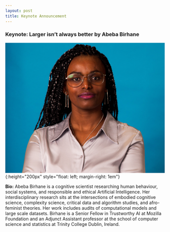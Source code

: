 ```yaml
---
layout: post
title: Keynote Announcement
---
```


### Keynote: Larger isn’t always better by Abeba Birhane

![Abebe](/public/post/Abeba_Birhane.jpg){:height="200px" style="float: left; margin-right: 1em"}

**Bio:** 
Abeba Birhane is a cognitive scientist researching human behaviour, social systems, and responsible and ethical Artificial Intelligence. 
Her interdisciplinary research sits at the intersections of embodied cognitive science, complexity science, critical data and algorithm studies, and afro-feminist theories. 
Her work includes audits of computational models and large scale datasets.
Birhane is a Senior Fellow in Trustworthy AI at Mozilla Foundation and an Adjunct Assistant professor at the school of computer science and statistics at Trinity College Dublin, Ireland. 
